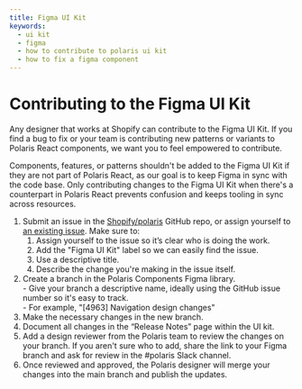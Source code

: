 ```yaml
---
title: Figma UI Kit
keywords:
  - ui kit
  - figma
  - how to contribute to polaris ui kit
  - how to fix a figma component
---
```


# Contributing to the Figma UI Kit

Any designer that works at Shopify can contribute to the Figma UI Kit. If you find a bug to fix or your team is contributing new patterns or variants to Polaris React components, we want you to feel empowered to contribute.

Components, features, or patterns shouldn't be added to the Figma UI Kit if they are not part of Polaris React, as our goal is to keep Figma in sync with the code base. Only contributing changes to the Figma UI Kit when there's a counterpart in Polaris React prevents confusion and keeps tooling in sync across resources.

1. Submit an issue in the [Shopify/polaris](https://github.com/Shopify/polaris/issues/new) GitHub repo, or assign yourself to [an existing issue](https://github.com/Shopify/polaris/labels/Figma%20UI%20Kit). Make sure to:
   1. Assign yourself to the issue so it’s clear who is doing the work.
   2. Add the "Figma UI Kit" label so we can easily find the issue.
   3. Use a descriptive title.
   4. Describe the change you're making in the issue itself.
2. Create a branch in the Polaris Components Figma library.
   <br /> - Give your branch a descriptive name, ideally using the GitHub issue number so it's easy to track.
   <br /> - For example, "[4963] Navigation design changes"
3. Make the necessary changes in the new branch.
4. Document all changes in the “Release Notes” page within the UI kit.
5. Add a design reviewer from the Polaris team to review the changes on your branch. If you aren't sure who to add, share the link to your Figma branch and ask for review in the #polaris Slack channel.
6. Once reviewed and approved, the Polaris designer will merge your changes into the main branch and publish the updates.
